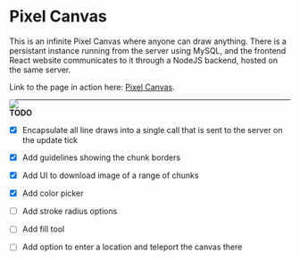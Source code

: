# Pixel Canvas

<p>
This is an infinite Pixel Canvas where anyone can draw anything. There is a persistant instance running from the server using MySQL, and the frontend React website communicates to it through a NodeJS backend, hosted on the same server.

Link to the page in action here: [Pixel Canvas](https://pixel-canvas.github.io/).
</p>
<img style="position:absolute;" src="https://github.com/bogger12/map_dev/blob/07ed87d8f5d11b17ab78ac964e44693eab344cb8/example.png"></img>

---
**TODO**
- [x] Encapsulate all line draws into a single call that is sent to the server on the update tick
- [x] Add guidelines showing the chunk borders
- [x] Add UI to download image of a range of chunks 
- [x] Add color picker
- [ ] Add stroke radius options
- [ ] Add fill tool
- [ ] Add option to enter a location and teleport the canvas there

